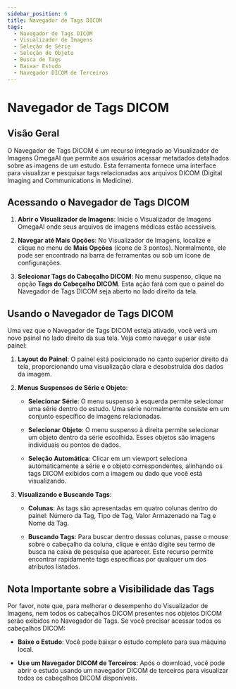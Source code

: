 ```yaml
---
sidebar_position: 6
title: Navegador de Tags DICOM
tags:
  - Navegador de Tags DICOM
  - Visualizador de Imagens
  - Seleção de Série
  - Seleção de Objeto
  - Busca de Tags
  - Baixar Estudo
  - Navegador DICOM de Terceiros
---
```


# Navegador de Tags DICOM

## Visão Geral

O Navegador de Tags DICOM é um recurso integrado ao Visualizador de Imagens OmegaAI que permite aos usuários acessar metadados detalhados sobre as imagens de um estudo. Esta ferramenta fornece uma interface para visualizar e pesquisar tags relacionadas aos arquivos DICOM (Digital Imaging and Communications in Medicine).

## Acessando o Navegador de Tags DICOM

1.  **Abrir o Visualizador de Imagens**: Inicie o Visualizador de Imagens OmegaAI onde seus arquivos de imagens médicas estão acessíveis.

2.  **Navegar até Mais Opções**: No Visualizador de Imagens, localize e clique no menu de **Mais Opções** (ícone de 3 pontos). Normalmente, ele pode ser encontrado na barra de ferramentas ou sob um ícone de configurações.

3.  **Selecionar Tags do Cabeçalho DICOM**: No menu suspenso, clique na opção **Tags do Cabeçalho DICOM**. Esta ação fará com que o painel do Navegador de Tags DICOM seja aberto no lado direito da tela.
    
    

## Usando o Navegador de Tags DICOM

Uma vez que o Navegador de Tags DICOM esteja ativado, você verá um novo painel no lado direito da sua tela. Veja como navegar e usar este painel:


1.  **Layout do Painel**: O painel está posicionado no canto superior direito da tela, proporcionando uma visualização clara e desobstruída dos dados da imagem.

2.  **Menus Suspensos de Série e Objeto**:

    - **Selecionar Série**: O menu suspenso à esquerda permite selecionar uma série dentro do estudo. Uma série normalmente consiste em um conjunto específico de imagens relacionadas.

    - **Selecionar Objeto**: O menu suspenso à direita permite selecionar um objeto dentro da série escolhida. Esses objetos são imagens individuais ou pontos de dados.

    - **Seleção Automática**: Clicar em um viewport seleciona automaticamente a série e o objeto correspondentes, alinhando os tags DICOM exibidos com a imagem ou dado que você está visualizando.

3.  **Visualizando e Buscando Tags**:

    - **Colunas**: As tags são apresentadas em quatro colunas dentro do painel: Número da Tag, Tipo de Tag, Valor Armazenado na Tag e Nome da Tag.

    - **Buscando Tags**: Para buscar dentro dessas colunas, passe o mouse sobre o cabeçalho da coluna, clique e então digite seu termo de busca na caixa de pesquisa que aparecer. Este recurso permite encontrar rapidamente tags específicas por qualquer um dos atributos listados.

## Nota Importante sobre a Visibilidade das Tags

Por favor, note que, para melhorar o desempenho do Visualizador de Imagens, nem todos os cabeçalhos DICOM presentes nos objetos DICOM serão exibidos no Navegador de Tags. Se você precisar acessar todos os cabeçalhos DICOM:

- **Baixe o Estudo**: Você pode baixar o estudo completo para sua máquina local.

- **Use um Navegador DICOM de Terceiros**: Após o download, você pode abrir o estudo usando um navegador DICOM de terceiros para visualizar todos os cabeçalhos DICOM disponíveis.